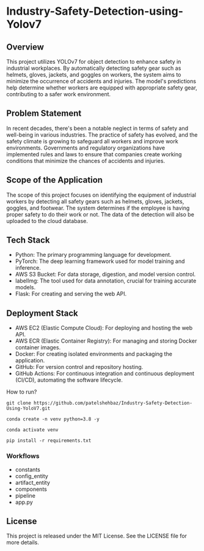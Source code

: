 # Industry-Safety-Detection-using-Yolov7

## Overview

This project utilizes YOLOv7 for object detection to enhance safety in industrial workplaces. By automatically detecting safety gear such as helmets, gloves, jackets, and goggles on workers, the system aims to minimize the occurrence of accidents and injuries. The model's predictions help determine whether workers are equipped with appropriate safety gear, contributing to a safer work environment.

## Problem Statement

In recent decades, there's been a notable neglect in terms of safety and well-being in various industries. The practice of safety has evolved, and the safety climate is growing to safeguard all workers and improve work environments. Governments and regulatory organizations have implemented rules and laws to ensure that companies create working conditions that minimize the chances of accidents and injuries.

## Scope of the Application

The scope of this project focuses on identifying the equipment of industrial workers by detecting all safety gears such as helmets, gloves, jackets, goggles, and footwear. The system determines if the employee is having proper safety to do their work or not. The data of the detection will also be uploaded to the cloud database.

## Tech Stack

- Python: The primary programming language for development.
- PyTorch: The deep learning framework used for model training and inference.
- AWS S3 Bucket: For data storage, digestion, and model version control.
- labelImg: The tool used for data annotation, crucial for training accurate models.
- Flask: For creating and serving the web API.

## Deployment Stack

- AWS EC2 (Elastic Compute Cloud): For deploying and hosting the web API.
- AWS ECR (Elastic Container Registry): For managing and storing Docker container images.
- Docker: For creating isolated environments and packaging the application.
- GitHub: For version control and repository hosting.
- GitHub Actions: For continuous integration and continuous deployment (CI/CD), automating the software lifecycle.

How to run?

```
git clone https://github.com/patelshehbaz/Industry-Safety-Detection-Using-YoloV7.git
```

```
conda create -n venv python=3.8 -y
```

```
conda activate venv
```

```
pip install -r requirements.txt
```

### Workflows

- constants
- config_entity
- artifact_entity
- components
- pipeline
- app.py

## License

This project is released under the MIT License. See the LICENSE file for more details.
